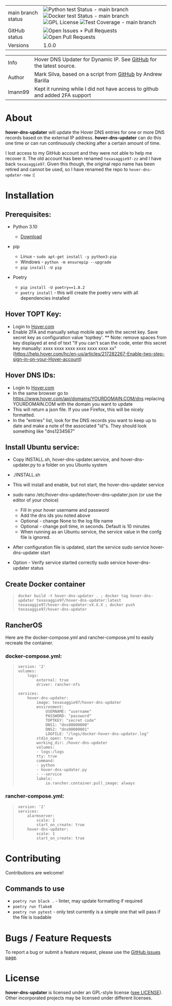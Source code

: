 | | |
| --- | --- |
| main branch status | ![Python test Status - main branch](https://github.com/texasaggie97/hover-dns-updater-new/actions/workflows/test-package.yml/badge.svg "Python test Status - main branch") ![Docker test Status - main branch](https://github.com/texasaggie97/hover-dns-updater-new/actions/workflows/test-docker.yml/badge.svg "Docker test Status - main branch") ![GPL License](https://img.shields.io/badge/License-GPL-yellow.svg "GPL License") ![Test Coverage - main branch](https://coveralls.io/repos/github/texasaggie97/hover-dns-updater-new/badge.svg?branch=main&dummy=no_cache_please_1 "Test Coverage - main branch") |
| GitHub status | ![Open Issues + Pull Requests](https://img.shields.io/github/issues/texasaggie97/hover-dns-updater-new.svg "Open Issues + Pull Requests") ![Open Pull Requests](https://img.shields.io/github/issues-pr/texasaggie97/hover-dns-updater-new.svg "Open Pull Requests") |
| Versions | 1.0.0 |

| | |
| --- | --- |
| Info | Hover DNS Updater for Dynamic IP. See [GitHub](https://github.com/texasaggie97/hover-dns-updater/)  for the latest source. |
| Author | Mark Silva, based on a script from [GitHub](https://gist.github.com/andybarilla/b0dd93e71ff18303c059) by Andrew Barilla |
| lmann99 | Kept it running while I did not have access to github and added 2FA support |

About
=====

**hover-dns-updater** will update the Hover DNS entries for one or more
DNS records based on the external IP address. **hover-dns-updater** can
do this one time or can run continuously checking after a certain amount
of time.

I lost access to my GitHub account and they were not able to help me recover
it. The old account has been renamed `texasaggie97-zz` and I have back 
`texasaggie97`. Given this though, the original repo name has been retired 
and cannot be used, so I have renamed the repo to `hover-dns-updater-new` :(

Installation
============

Prerequisites:
--------------

- Python 3.10
    - [Download](https://www.python.org/downloads/)

- pip
    - Linux - `sudo apt-get install -y python3-pip`
    - Windows - `python -m ensurepip --upgrade`
    - `pip install -U pip`

- Poetry
    - `pip install -U poetry==1.8.2`
    - `poetry install` - this will create the poetry venv with all dependencies installed

Hover TOPT Key:
---------------

-   Login to [Hover.com](https://hover.com)
-   Enable 2FA and manually setup mobile app with the secret key.  Save secret key as configuration value 'toptkey'.
    ** Note: remove spaces from key displayed at end of text "If you can't scan the code, enter this secret key manually: xxxx xxxx xxxx xxxx xxxx xxxx xx"
    (https://help.hover.com/hc/en-us/articles/217282267-Enable-two-step-sign-in-on-your-Hover-account)

Hover DNS IDs:
--------------

-   Login to [Hover.com](https://hover.com)
-   In the same browser go to
    https://www.hover.com/api/domains/YOURDOMAIN.COM/dns replacing
    YOURDOMAIN.COM with the domain you want to update
-   This will return a json file. If you use Firefox, this will be
    nicely formatted.
-   In the "entries" list, look for the DNS records you want to keep up
    to date and make a note of the associated "id"s. They should look
    something like "dns1234567"

Install Ubuntu service:
-----------------------

-   Copy INSTALL.sh, hover-dns-updater.service, and hover-dns-updater.py
    to a folder on you Ubuntu system
-   ./INSTALL.sh
-   This will install and enable, but not start, the hover-dns-updater
    service
-   sudo nano /etc/hover-dns-updater/hover-dns-updater.json (or use the editor of your choice)  
    -   Fill in your hover username and password
    -   Add the dns ids you noted above
    -   Optional - change None to the log file name
    -   Optional - change poll time, in seconds. Default is 10 minutes
    -   When running as an Ubuntu service, the service value in the
        confg file is ignored.

-   After configuration file is updated, start the service
    sudo service hover-dns-updater start
-   Option - Verify service started correctly
    sudo service hover-dns-updater status

Create Docker container
-----------------------

>     docker build -t hover-dns-updater . ; docker tag hover-dns-updater texasaggie97/hover-dns-updater:latest texasaggie97/hover-dns-updater:vX.X.X ; docker push texasaggie97/hover-dns-updater

RancherOS
---------

Here are the docker-compose.yml and rancher-compose.yml to easily recreate the container.

### docker-compose.yml:

>     version: '2'
>     volumes:
>         logs:
>             external: true
>             driver: rancher-nfs
>
>     services:
>         hover-dns-updater:
>             image: texasaggie97/hover-dns-updater
>             environment:
>                 USERNAME: "username"
>                 PASSWORD: "password"
>                 TOPTKEY: "secret code"
>                 DNS1: "dns00000000"
>                 DNS2: "dns00000001"
>                 LOGFILE: "/logs/docker-hover-dns-updater.log"
>             stdin_open: true
>             working_dir: /hover-dns-updater
>             volumes:
>             - logs:/logs
>             tty: true
>             command:
>             - python
>             - hover-dns-updater.py
>             - --service
>             labels:
>                 io.rancher.container.pull_image: always

### rancher-compose.yml:

>     version: '2'
>     services:
>         alarmserver:
>             scale: 1
>             start_on_create: true
>         hover-dns-updater:
>             scale: 1
>             start_on_create: true


Contributing
============

Contributions are welcome!

## Commands to use

- `poetry run black .` - linter, may update formatting if required
- `poetry run flake8`
- `poetry run pytest` - only test currently is a simple one that will pass if the file is loadable

Bugs / Feature Requests
=======================

To report a bug or submit a feature request, please use the [GitHub
issues page](https://github.com/texasaggie97/hover-dns-updater-new/issues).

License
=======

**hover-dns-updater** is licensed under an GPL-style license ([see
LICENSE](https://github.com/texasaggie97/hover-dns-updater-new/blob/master/LICENSE)).
Other incorporated projects may be licensed under different licenses.
